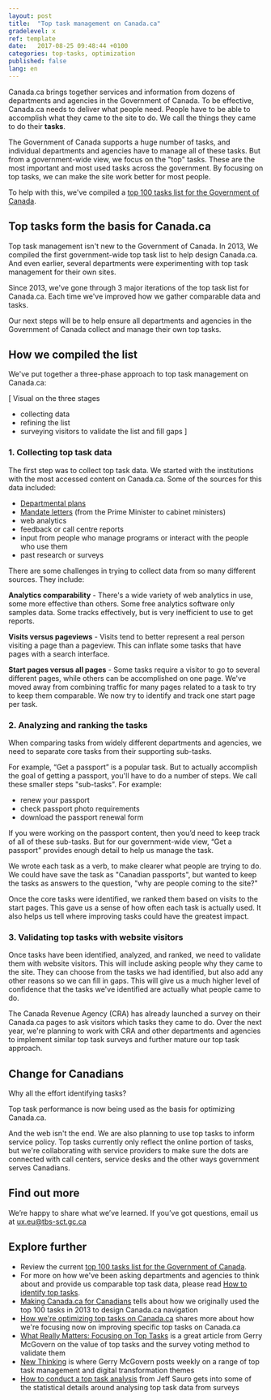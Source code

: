 ```yaml
---
layout: post
title:  "Top task management on Canada.ca"
gradelevel: x
ref: template
date:   2017-08-25 09:48:44 +0100
categories: top-tasks, optimization
published: false
lang: en
---
```


<!-- Goals

* help understand why we're collecting top tasks
** How does it make things better for people?
* what exactly are tasks? how are they different from services? what about the sub-tasks and offline tasks that are important?
* how do we manage canada.ca performance by what the user is trying to do?

-->

Canada.ca brings together services and information from dozens of departments and agencies in the Government of Canada. To be effective, Canada.ca needs to deliver what people need. People have to be able to accomplish what they came to the site to do. We call the things they came to do their **tasks**.

The Government of Canada supports a huge number of tasks, and individual departments and agencies have to manage all of these tasks. But from a government-wide view, we focus on the "top" tasks. These are the most important and most used tasks across the government. By focusing on top tasks, we can make the site work better for most people.

To help with this, we've compiled a [top 100 tasks list for the Government of Canada](https://canada-ca.github.io/pages/top-task-list-canada-ca.html).

## Top tasks form the basis for Canada.ca

Top task management isn't new to the Government of Canada. In 2013, We compiled the first government-wide top task list to help design Canada.ca. And even earlier, several departments were experimenting with top task management for their own sites.

Since 2013, we've gone through 3 major iterations of the top task list for Canada.ca. Each time we've improved how we gather comparable data and tasks.

Our next steps will be to help ensure all departments and agencies in the Government of Canada collect and manage their own top tasks.

## How we compiled the list

We've put together a three-phase approach to top task management on Canada.ca:

[ Visual on the three stages

- collecting data
- refining the list
- surveying visitors to validate the list and fill gaps ]

### 1. Collecting top task data

The first step was to collect top task data. We started with the institutions with the most accessed content on Canada.ca. Some of the sources for this data included:

* [Departmental plans](https://www.canada.ca/en/treasury-board-secretariat/services/planned-government-spending/reports-plans-priorities.html)
* [Mandate letters](http://pm.gc.ca/eng/mandate-letters) (from the Prime Minister to cabinet ministers)
* web analytics
* feedback or call centre reports
* input from people who manage programs or interact with the people who use them
* past research or surveys

There are some challenges in trying to collect data from so many different sources. They include:

<b>Analytics comparability</b> - There's a wide variety of web analytics in use, some more effective than others. Some free analytics software only samples data. Some tracks effectively, but is very inefficient to use to get reports.

<b>Visits versus pageviews</b> - Visits tend to better represent a real person visiting a page than a pageview. This can inflate some tasks that have pages with a search interface.

<b>Start pages versus all pages</b> - Some tasks require a visitor to go to several different pages, while others can be accomplished on one page. We've moved away from combining traffic for many pages related to a task to try to keep them comparable. We now try to identify and track one start page per task.

### 2. Analyzing and ranking the tasks

When comparing tasks from widely different departments and agencies, we need to separate core tasks from their supporting sub-tasks.

For example, “Get a passport” is a popular task. But to actually accomplish the goal of getting a passport, you'll have to do a number of steps. We call these smaller steps "sub-tasks". For example:

- renew your passport
- check passport photo requirements
- download the passport renewal form

If you were working on the passport content, then you’d need to keep track of all of these sub-tasks. But for our government-wide view, “Get a passport” provides enough detail to help us manage the task.

We wrote each task as a verb, to make clearer what people are trying to do. We could have save the task as "Canadian passports", but wanted to keep the tasks as answers to the question, "why are people coming to the site?"
<!--
That doesn't necessarily mean that this is how you should write link labels on your site! “Passports” is a perfectly good navigation label to use to bring people to the section of the site where they can do everything about passports - including getting one.
-->

Once the core tasks were identified, we ranked them based on visits to the start pages. This gave us a sense of how often each task is actually used. It also helps us tell where improving tasks could have the greatest impact.

### 3. Validating top tasks with website visitors

Once tasks have been identified, analyzed, and ranked, we need to validate them with website visitors. This will include asking people why they came to the site. They can choose from the tasks we had identified, but also add any other reasons so we can fill in gaps. This will give us a much higher level of confidence that the tasks we've identified are actually what people came to do.

The Canada Revenue Agency (CRA) has already launched a survey on their Canada.ca pages to ask visitors which tasks they came to do. Over the next year, we're planning to work with CRA and other departments and agencies to implement similar top task surveys and further mature our top task approach.

## Change for Canadians

Why all the effort identifying tasks?

Top task performance is now being used as the basis for optimizing Canada.ca.

<!--
Top task management is not about migrating all content to new platforms, removing old, duplicate content or even managing your web presence. These all have their place and time, but the priority of all communications branches in government needs to be focused on ensuring citizens are able to find and complete the tasks they come to do. If we don't, we are putting at risk the outcomes of the policies and services that our government is mandated to deliver.
-->
And the web isn't the end. We are also planning to use top tasks to inform service policy. Top tasks currently only reflect the online portion of tasks, but we're collaborating with service providers to make sure the dots are connected with call centers, service desks and the other ways government serves Canadians.

## Find out more

We’re happy to share what we’ve learned. If you’ve got questions, email us at <ux.eu@tbs-sct.gc.ca>

## Explore further

* Review the current [top 100 tasks list for the Government of Canada](https://canada-ca.github.io/pages/top-task-list-canada-ca.html).
* For more on how we've been asking departments and agencies to think about and provide us comparable top task data, please read [How to identify top tasks]().
* [Making Canada.ca for Canadians]() tells about how we originally used the top 100 tasks in 2013 to design Canada.ca navigation
* [How we're optimizing top tasks on Canada.ca](https://canada-ca.github.io/category/2017/08/21/optimization-overview.html) shares more about how we're focusing now on improving specific top tasks on Canada.ca
* [What Really Matters: Focusing on Top Tasks](https://alistapart.com/article/what-really-matters-focusing-on-top-tasks) is a great article from Gerry McGovern on the value of top tasks and the survey voting method to validate them
* [New Thinking](http://gerrymcgovern.com/new-thinking/) is where Gerry McGovern posts weekly on a range of top task management and digital transformation themes
* [How to conduct a top task analysis](https://measuringu.com/top-tasks/) from Jeff Sauro gets into some of the statistical details around analysing top task data from surveys
